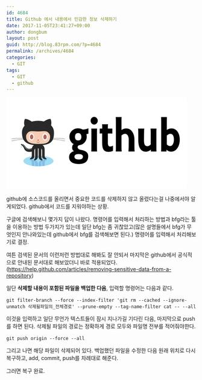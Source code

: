 ```yaml
---
id: 4684
title: Github 에서 내용에서 민감한 정보 삭제하기
date: 2017-11-05T23:41:27+09:00
author: dongbum
layout: post
guid: http://blog.83rpm.com/?p=4684
permalink: /archives/4684
categories:
  - GIT
tags:
  - GIT
  - github
---
```

![](/assets/images/github-card.png)

github에 소스코드를 올리면서 중요한 코드를 삭제하지 않고 올렸다는걸 나중에서야 알게되었다. github에서 코드를 지워야하는 상황.

구글에 검색해보니 몇가지 답이 나왔다. 명령어를 입력해서 처리하는 방법과 bfg라는 툴을 이용하는 방법 두가지가 있는데 일단 bfg는 좀 귀찮았고(많은 설명들에서 bfg가 무엇인지 안나와있는데 github에서 bfg를 검색해보면 된다.) 명령어를 입력해서 처리해보기로 결정.

여튼 검색된 문서의 이런저런 방법대로 해봐도 잘 안되서 마지막은 github에서 공식적으로 안내된 문서대로 해보았더니 바로 적용되었다. (<https://help.github.com/articles/removing-sensitive-data-from-a-repository>)

일단 **삭제할 내용이 포함된 파일을 백업한 다음**, 입력할 명령어는 다음과 같다.

```
git filter-branch --force --index-filter 'git rm --cached --ignore-unmatch 삭제될파일의_전체경로' --prune-empty --tag-name-filter cat -- --all
```

이것을 입력하고 일단 무언가 텍스트들이 잠시 지나가길 기다린 다음, 마지막으로 push를 하면 된다. 삭제될 파일의 경로는 정확하게 경로 모두와 파일명 전부를 적어줘야한다.

```
git push origin --force --all
```

그리고 나면 해당 파일이 삭제되어 있다. 백업했던 파일을 수정한 다음 원래 위치로 다시 복구하고, add, commit, push를 차례대로 해준다.

그러면 복구 완료.
